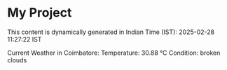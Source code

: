 # My Project

This content is dynamically generated in Indian Time (IST): 2025-02-28 11:27:22 IST


Current Weather in Coimbatore:
Temperature: 30.88 °C
Condition: broken clouds
